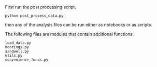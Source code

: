 First run the post processing script,

```
python post_process_data.py
```

then any of the analysis files can be run either as notebooks or as scripts.

The following files are modules that contain additional functions:

```
load_data.py
moorings.py
sandwell.py
utils.py
convenience_funcs.py
```